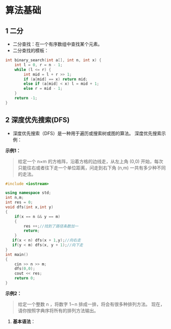 # 算法基础

## 1 二分

- 二分查找：在一个有序数组中查找某个元素。
- 二分查找的模板：

```cpp
int binary_search(int a[], int n, int x) {
    int l = 0, r = n - 1;
    while (l <= r) {
        int mid = l + r >> 1;
        if (a[mid] == x) return mid;
        else if (a[mid] < x) l = mid + 1;
        else r = mid - 1;
    }
    return -1;
}
```
## 2 深度优先搜索(DFS)

- 深度优先搜索（DFS）是一种用于遍历或搜索树或图的算法。
深度优先搜索示例：

**示例1：**
> 给定一个 n×m
 的方格阵，沿着方格的边线走，从左上角 (0,0)
 开始，每次只能往右或者往下走一个单位距离，问走到右下角 (n,m)
 一共有多少种不同的走法。

```cpp
#include <iostream>

using namespace std;
int n,m;
int res = 0;
void dfs(int x,int y)
{
    if(x == n && y == m)
    {
        res ++;//找到了路径条数加一
        return;
    }
   if(x < n) dfs(x + 1,y);//向右走
   if(y < m) dfs(x, y + 1);//向下走
}
int main()
{
    cin >> n >> m;
    dfs(0,0);
    cout << res;
    return 0;
}
```
**示例2：**
> 给定一个整数 n
，将数字 1∼n
 排成一排，将会有很多种排列方法。
现在，请你按照字典序将所有的排列方法输出。


1. **基本语法**：



